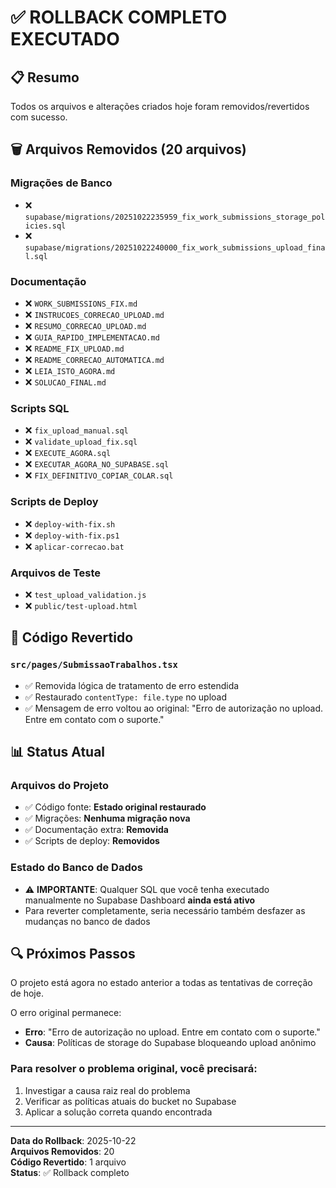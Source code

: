 # ✅ ROLLBACK COMPLETO EXECUTADO

## 📋 Resumo

Todos os arquivos e alterações criados hoje foram removidos/revertidos com sucesso.

## 🗑️ Arquivos Removidos (20 arquivos)

### Migrações de Banco
- ❌ `supabase/migrations/20251022235959_fix_work_submissions_storage_policies.sql`
- ❌ `supabase/migrations/20251022240000_fix_work_submissions_upload_final.sql`

### Documentação
- ❌ `WORK_SUBMISSIONS_FIX.md`
- ❌ `INSTRUCOES_CORRECAO_UPLOAD.md`
- ❌ `RESUMO_CORRECAO_UPLOAD.md`
- ❌ `GUIA_RAPIDO_IMPLEMENTACAO.md`
- ❌ `README_FIX_UPLOAD.md`
- ❌ `README_CORRECAO_AUTOMATICA.md`
- ❌ `LEIA_ISTO_AGORA.md`
- ❌ `SOLUCAO_FINAL.md`

### Scripts SQL
- ❌ `fix_upload_manual.sql`
- ❌ `validate_upload_fix.sql`
- ❌ `EXECUTE_AGORA.sql`
- ❌ `EXECUTAR_AGORA_NO_SUPABASE.sql`
- ❌ `FIX_DEFINITIVO_COPIAR_COLAR.sql`

### Scripts de Deploy
- ❌ `deploy-with-fix.sh`
- ❌ `deploy-with-fix.ps1`
- ❌ `aplicar-correcao.bat`

### Arquivos de Teste
- ❌ `test_upload_validation.js`
- ❌ `public/test-upload.html`

## 🔄 Código Revertido

### `src/pages/SubmissaoTrabalhos.tsx`
- ✅ Removida lógica de tratamento de erro estendida
- ✅ Restaurado `contentType: file.type` no upload
- ✅ Mensagem de erro voltou ao original: "Erro de autorização no upload. Entre em contato com o suporte."

## 📊 Status Atual

### Arquivos do Projeto
- ✅ Código fonte: **Estado original restaurado**
- ✅ Migrações: **Nenhuma migração nova**
- ✅ Documentação extra: **Removida**
- ✅ Scripts de deploy: **Removidos**

### Estado do Banco de Dados
- ⚠️ **IMPORTANTE**: Qualquer SQL que você tenha executado manualmente no Supabase Dashboard **ainda está ativo**
- Para reverter completamente, seria necessário também desfazer as mudanças no banco de dados

## 🔍 Próximos Passos

O projeto está agora no estado anterior a todas as tentativas de correção de hoje.

O erro original permanece:
- **Erro**: "Erro de autorização no upload. Entre em contato com o suporte."
- **Causa**: Políticas de storage do Supabase bloqueando upload anônimo

### Para resolver o problema original, você precisará:

1. Investigar a causa raiz real do problema
2. Verificar as políticas atuais do bucket no Supabase
3. Aplicar a solução correta quando encontrada

---

**Data do Rollback**: 2025-10-22  
**Arquivos Removidos**: 20  
**Código Revertido**: 1 arquivo  
**Status**: ✅ Rollback completo
